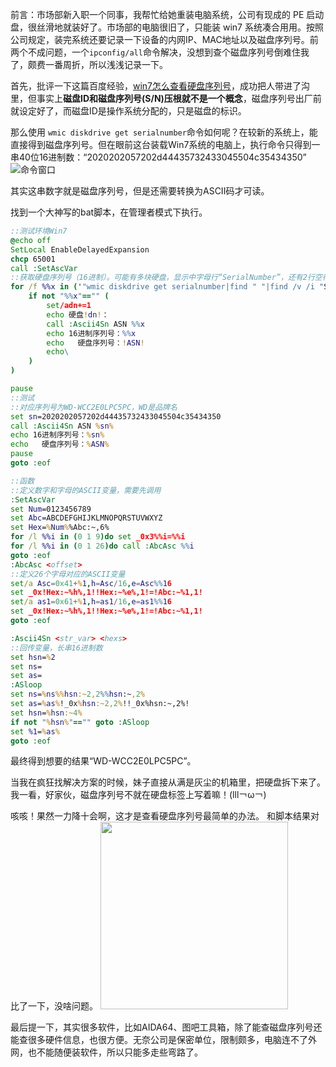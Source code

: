 前言：市场部新入职一个同事，我帮忙给她重装电脑系统，公司有现成的 PE 启动盘，很丝滑地就装好了。市场部的电脑很旧了，只能装 win7 系统凑合用用。按照公司规定，装完系统还要记录一下设备的内网IP、MAC地址以及磁盘序列号。前两个不成问题，一个`ipconfig/all`命令解决，没想到查个磁盘序列号倒难住我了，颇费一番周折，所以浅浅记录一下。


首先，批评一下这篇百度经验，[win7怎么查看硬盘序列号](https://jingyan.baidu.com/article/f3e34a12ec500ef5ea653543.html)，成功把人带进了沟里，但事实上**磁盘ID和磁盘序列号(S/N)压根就不是一个概念**，磁盘序列号出厂前就设定好了，而磁盘ID是操作系统分配的，只是磁盘的标识。

那么使用 `wmic diskdrive get serialnumber`命令如何呢？在较新的系统上，能直接得到磁盘序列号。但在眼前这台装载Win7系统的电脑上，执行命令只得到一串40位16进制数：“2020202057202d44435732433045504c35434350”
![命令窗口](https://github.com/coldowl/coldowl.github.io/assets/62004435/7eb60de5-bfcc-4ee6-bdda-95c1fa343268)

其实这串数字就是磁盘序列号，但是还需要转换为ASCII码才可读。

找到一个大神写的bat脚本，在管理者模式下执行。

```bat
::测试环境Win7
@echo off
SetLocal EnableDelayedExpansion
chcp 65001
call :SetAscVar
::获取硬盘序列号（16进制）。可能有多块硬盘，显示中字母行“SerialNumber”，还有2行空行，需要先处理。
for /f %%x in ('"wmic diskdrive get serialnumber|find " "|find /v /i "SerialNumber""')do (
	if not "%%x"=="" (
		set/adn+=1
		echo 硬盘!dn!：
		call :Ascii4Sn ASN %%x
		echo 16进制序列号：%%x
		echo   硬盘序列号：!ASN!
		echo\
	)
)

pause
::测试
::对应序列号为WD-WCC2E0LPC5PC，WD是品牌名
set sn=2020202057202d44435732433045504c35434350
call :Ascii4Sn ASN %sn%
echo 16进制序列号：%sn%
echo   硬盘序列号：%ASN%
pause
goto :eof

::函数
::定义数字和字母的ASCII变量，需要先调用
:SetAscVar	
set Num=0123456789
set Abc=ABCDEFGHIJKLMNOPQRSTUVWXYZ
set Hex=%Num%%Abc:~,6%
for /l %%i in (0 1 9)do set _0x3%%i=%%i
for /l %%i in (0 1 26)do call :AbcAsc %%i
goto :eof
:AbcAsc <offset>
::定义26个字母对应的ASCII变量
set/a Asc=0x41+%1,h=Asc/16,e=Asc%%16
set _0x!Hex:~%h%,1!!Hex:~%e%,1!=!Abc:~%1,1!
set/a as1=0x61+%1,h=as1/16,e=as1%%16
set _0x!Hex:~%h%,1!!Hex:~%e%,1!=!Abc:~%1,1!
goto :eof

:Ascii4Sn <str_var> <hexs>	
::回传变量，长串16进制数
set hsn=%2
set ns=
set as=
:ASloop
set ns=%ns%%hsn:~2,2%%hsn:~,2%
set as=%as%!_0x%hsn:~2,2%!!_0x%hsn:~,2%!
set hsn=%hsn:~4%
if not "%hsn%"=="" goto :ASloop
set %1=%as%
goto :eof
```
最终得到想要的结果“WD-WCC2E0LPC5PC”。

当我在疯狂找解决方案的时候，妹子直接从满是灰尘的机箱里，把硬盘拆下来了。我一看，好家伙，磁盘序列号不就在硬盘标签上写着嘛！(lll￢ω￢)

咳咳！果然一力降十会啊，这才是查看硬盘序列号最简单的办法。
和脚本结果对比了一下，没啥问题。
<img src="https://github.com/coldowl/coldowl.github.io/assets/62004435/1550c296-8fdd-4db9-b591-5befa846afcd" height="300px" /> 

最后提一下，其实很多软件，比如AIDA64、图吧工具箱，除了能查磁盘序列号还能查很多硬件信息，也很方便。无奈公司是保密单位，限制颇多，电脑连不了外网，也不能随便装软件，所以只能多走些弯路了。